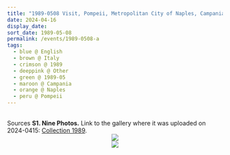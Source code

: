 ```yaml
---
title: "1989-0508 Visit, Pompeii, Metropolitan City of Naples, Campania, Italy"
date: 2024-04-16
display_date: 
sort_date: 1989-05-08
permalink: /events/1989-0508-a
tags:
  - blue @ English
  - brown @ Italy
  - crimson @ 1989
  - deeppink @ Other
  - green @ 1989-05
  - maroon @ Campania
  - orange @ Naples
  - peru @ Pompeii
---
```


<br>

<wave-list>
  <list-title color="DarkSeaGreen" width="40">Sources</list-title>
  <list-item color="BlanchedAlmond"  width="280"><b>S1. Nine Photos.</b> Link to the gallery where it was uploaded on 2024-0415: <a href="https://eternalmoments.smugmug.com/Collections/Herbert-Reininger-Collection/1989/">Collection 1989</a>.</list-item>
</wave-list>

<div style="text-align: center"><img src="https://pub-bcc3cbe9b1e94ba1ac28915f7a3900fa.r2.dev/1989-0508-a_Visit_Pompeii_Metropolitan_City_of_Naples_Campania_Italy_03_(Photo_credit_Herbert_Reininger).jpg" /></div>

<div style="text-align: center"><img src="https://pub-bcc3cbe9b1e94ba1ac28915f7a3900fa.r2.dev/1989-0508-a_Visit_Pompeii_Metropolitan_City_of_Naples_Campania_Italy_06_(Photo_credit_Herbert_Reininger).jpg" /></div>